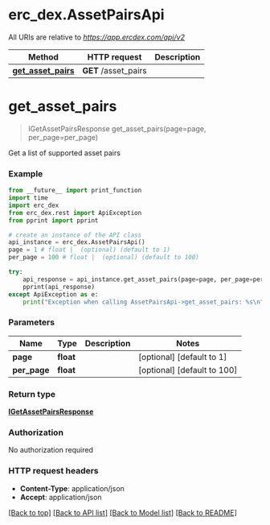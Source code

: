 # erc_dex.AssetPairsApi

All URIs are relative to *https://app.ercdex.com/api/v2*

Method | HTTP request | Description
------------- | ------------- | -------------
[**get_asset_pairs**](AssetPairsApi.md#get_asset_pairs) | **GET** /asset_pairs | 


# **get_asset_pairs**
> IGetAssetPairsResponse get_asset_pairs(page=page, per_page=per_page)



Get a list of supported asset pairs

### Example
```python
from __future__ import print_function
import time
import erc_dex
from erc_dex.rest import ApiException
from pprint import pprint

# create an instance of the API class
api_instance = erc_dex.AssetPairsApi()
page = 1 # float |  (optional) (default to 1)
per_page = 100 # float |  (optional) (default to 100)

try:
    api_response = api_instance.get_asset_pairs(page=page, per_page=per_page)
    pprint(api_response)
except ApiException as e:
    print("Exception when calling AssetPairsApi->get_asset_pairs: %s\n" % e)
```

### Parameters

Name | Type | Description  | Notes
------------- | ------------- | ------------- | -------------
 **page** | **float**|  | [optional] [default to 1]
 **per_page** | **float**|  | [optional] [default to 100]

### Return type

[**IGetAssetPairsResponse**](IGetAssetPairsResponse.md)

### Authorization

No authorization required

### HTTP request headers

 - **Content-Type**: application/json
 - **Accept**: application/json

[[Back to top]](#) [[Back to API list]](../README.md#documentation-for-api-endpoints) [[Back to Model list]](../README.md#documentation-for-models) [[Back to README]](../README.md)


